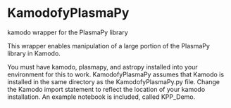 # KamodofyPlasmaPy
kamodo wrapper for the PlasmaPy library

This wrapper enables manipulation of a large portion of the PlasmaPy library in Kamodo.

You must have kamodo, plasmapy, and astropy installed into your environment for this to work. KamodofyPlasmaPy assumes that Kamodo is installed in the same directory as the KamodofyPlasmaPy.py file. Change the Kamodo import statement to reflect the location of your kamodo installation. An example notebook is included, called KPP_Demo.
